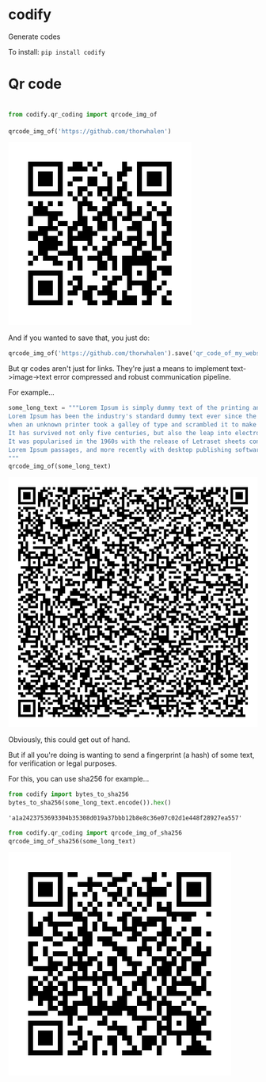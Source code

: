 # codify
Generate codes


To install:	```pip install codify```



# Qr code


```python

from codify.qr_coding import qrcode_img_of

qrcode_img_of('https://github.com/thorwhalen')
```



![png](https://raw.githubusercontent.com/thorwhalen/codify/master/data/img/output_4_0.png)


And if you wanted to save that, you just do:

```python
qrcode_img_of('https://github.com/thorwhalen').save('qr_code_of_my_website.png')
```


But qr codes aren't just for links. They're just a means to implement text->image->text error compressed and robust communication pipeline.

For example...


```python
some_long_text = """Lorem Ipsum is simply dummy text of the printing and typesetting industry. 
Lorem Ipsum has been the industry's standard dummy text ever since the 1500s, 
when an unknown printer took a galley of type and scrambled it to make a type specimen book. 
It has survived not only five centuries, but also the leap into electronic typesetting, remaining essentially unchanged. 
It was popularised in the 1960s with the release of Letraset sheets containing 
Lorem Ipsum passages, and more recently with desktop publishing software like Aldus PageMaker including versions of Lorem Ipsum.
"""
qrcode_img_of(some_long_text)
```




![png](https://raw.githubusercontent.com/thorwhalen/codify/master/data/img/output_6_0.png)

    



Obviously, this could get out of hand. 

But if all you're doing is wanting to send a fingerprint (a hash) of some text, for verification or legal purposes. 

For this, you can use sha256 for example...


```python
from codify import bytes_to_sha256
bytes_to_sha256(some_long_text.encode()).hex()
```



    'a1a2423753693304b35308d019a37bbb12b8e8c36e07c02d1e448f28927ea557'



```python
from codify.qr_coding import qrcode_img_of_sha256
qrcode_img_of_sha256(some_long_text)
```



![png](https://raw.githubusercontent.com/thorwhalen/codify/master/data/img/output_10_0.png)


